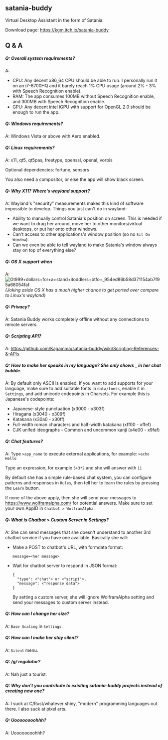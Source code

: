 ## satania-buddy
Virtual Desktop Assistant in the form of Satania.

Download page: https://kgm.itch.io/satania-buddy

## Q & A

##### Q: Overall system requirements?

A:
- CPU: Any decent x86_64 CPU should be able to run. I personally run it on an i7-6700HQ and it barely reach 1% CPU usage (around 2% - 3% with Speech Recognition enable).
- RAM: The app consumes 100MB without Speech Recognition enable, and 300MB with Speech Recognition enable.
- GPU: Any decent intel iGPU with support for OpenGL 2.0 should be enough to run the app.

##### Q: Windows requirements?

A: Windows Vista or above with Aero enabled.

##### Q: Linux requirements?

A: x11, qt5, qt5pas, freetype, openssl, openal, vorbis

Optional dependencies: fortune, sensors

You also need a compositor, or else the app will show black screen.

##### Q: Why X11? Where's wayland support?

A: Wayland's "security" measurements makes this kind of software impossible to develop. Things you just can't do in wayland:
- Ability to manually control Satania's position on screen. This is needed if we want to drag her around, move her to other monitors/virtual desktops, or put her onto other windows.
- Can't access to other applications's window position (so no `Sit On Window`).
- Can we even be able to tell wayland to make Satania's window always stay on top of everything else?

##### Q: OS X support when

A:![Gt999+dollars+for+a+stand+itoddlers+btfo+_954ed86b58d371154ab7f95a68054faf](https://user-images.githubusercontent.com/7451778/155552903-936f2ff1-a32b-4fe2-bbbd-0403d169808a.gif)\
_(Joking aside OS X has a much higher chance to get ported over compare to Linux's wayland)_

##### Q: Privacy?

A: Satania Buddy works completely offline without any connections to remote servers.

##### Q: Scripting API?

A: https://github.com/Kagamma/satania-buddy/wiki/Scripting-References-&-APIs

##### Q: How to make her speaks in my language? She only shows `_` in her chat bubble.

A: By default only ASCII is enabled. If you want to add supports for your language, make sure to add suitable fonts in `data/fonts`, enable it in `Settings`, and add unicode codepoints in Charsets.
For example this is Japanese's codepoints:
- Japanese-style punctuation (x3000 - x303f)
- Hiragana (x3040 - x309f)
- Katakana (x30a0 - x30ff)
- Full-width roman characters and half-width katakana (xff00 - xffef)
- CJK unifed ideographs - Common and uncommon kanji (x4e00 - x9faf)

##### Q: Chat features?
A: Type `>app_name` to execute external applications, for example: `>echo Hello`

Type an expression, for example `5+3*2` and she will answer with `11`

By default she has a simple rule-based chat system, you can configure patterns and responses in `Rules`, then tell her to learn the rules by pressing the `Learn` button.

If none of the above apply, then she will send your messages to https://www.wolframalpha.com/ for potential answers. Make sure to set your own AppID in `Chatbot > WolframAlpha`.

##### Q: What is Chatbot > Custom Server in Settings?

A: She can send messages that she doesn't understand to another 3rd chatbot service if you have one available. Basically she will:
- Make a POST to chatbot's URL, with formdata format:
  ```
  message=<her message>
  ```
- Wait for chatbot server to respond in JSON format:
  ```
  {
    "type": <"chat"> or <"script">,
    "message": <"response data">
  }
  ```
  By setting a custom server, she will ignore WolframAlpha setting and send your messages to custom server instead.

##### Q: How can I change her size?

A: `Base Scaling` in `Settings`.

##### Q: How can I make her stay silent?

A: `Silent` menu.

##### Q: /g/ regulator?

A: Nah just a tourist.

##### Q: Why don't you contribute to existing satania-buddy projects instead of creating new one?

A: I suck at C/Rust/whatever shiny, "modern" programming languages out there. I also suck at pixel arts.

##### Q: Uoooooooohhh?

A: Uoooooooohhh?
